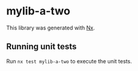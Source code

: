 # mylib-a-two

This library was generated with [Nx](https://nx.dev).

## Running unit tests

Run `nx test mylib-a-two` to execute the unit tests.
